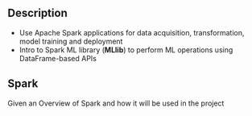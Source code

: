 ## Description
* Use Apache Spark applications for data acquisition, transformation, model training and deployment 
* Intro to Spark ML library (**MLlib**) to perform ML operations using DataFrame-based APIs 

## Spark
Given an Overview of Spark and how it will be used in the project 

